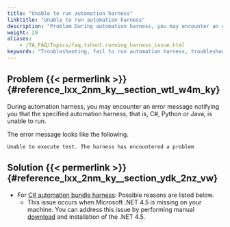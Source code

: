 ```yaml
--- 
title: "Unable to run automation harness"
linktitle: "Unable to run automation harness"
description: "Problem During automation harness, you may encounter an error message notifying you that the specified automation harness, that is, C#, Python or Java, is unable to run. The error message looks like ..."
weight: 29
aliases: 
    - /TA_FAQ/Topics/faq.tshoot.running_harness_issue.html
keywords: "Troubleshooting, fail to run automation harness, troubleshooting"
---
```


## Problem {{< permerlink >}} {#reference_lxx_2nm_ky__section_wtl_w4m_ky} 

During automation harness, you may encounter an error message notifying you that the specified automation harness, that is, C\#, Python or Java, is unable to run.

The error message looks like the following.

```
Unable to execute test. The harness has encountered a problem
```

## Solution {{< permerlink >}} {#reference_lxx_2nm_ky__section_ydk_2nz_vw} 

-   For [C\# automation bundle harness](/testarchitect-tutorial/part-3-extending-testarchitect/lesson-8-using-an-automation-harness/working-with-the-c-bundle-harness/): Possible reasons are listed below.
    -   This issue occurs when Microsoft .NET 4.5 is missing on your machine. You can address this issue by performing manual [download](https://www.microsoft.com/net/download) and installation of the .NET 4.5.






